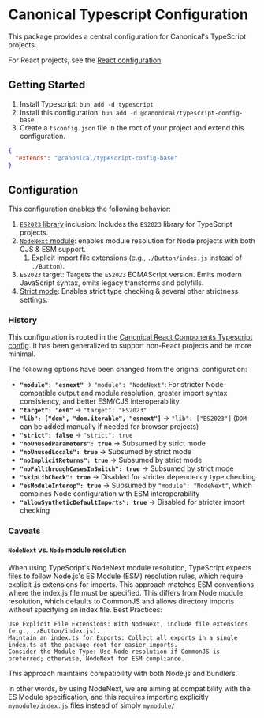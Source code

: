 # Canonical Typescript Configuration

This package provides a central configuration for Canonical's TypeScript projects.

For React projects, see the [React configuration](https://www.npmjs.com/package/@canonical/typescript-config-react).

## Getting Started
1. Install Typescript: `bun add -d typescript`
2. Install this configuration: `bun add -d @canonical/typescript-config-base`
3. Create a `tsconfig.json` file in the root of your project and extend this configuration.

```json
{
  "extends": "@canonical/typescript-config-base"
}
```

## Configuration

This configuration enables the following behavior:
1. [`ES2023` library](https://www.typescriptlang.org/tsconfig/#lib) inclusion: Includes the `ES2023` library for TypeScript projects.
2. [`NodeNext` module](https://www.typescriptlang.org/tsconfig/#module): enables module resolution for Node projects with both CJS & ESM support.
   1. Explicit import file extensions (e.g., `./Button/index.js` instead of `./Button`).
3. `ES2023` target: Targets the `ES2023` ECMAScript version. Emits modern JavaScript syntax, omits legacy transforms and polyfills. 
4. [Strict mode](https://www.typescriptlang.org/tsconfig/#strict): Enables strict type checking & several other strictness settings.

### History

This configuration is rooted in the [Canonical React Components Typescript config](https://github.com/canonical/react-components/blob/30cc5e338f1fbca75625a94993bccd6cf902fc28/tsconfig.json). 
It has been generalized to support non-React projects and be more minimal.

The following options have been changed from the original configuration:

- **`"module": "esnext"`** → `"module": "NodeNext"`: For stricter Node-compatible output and module resolution, greater import syntax consistency, and better ESM/CJS interoperability.
- **`"target": "es6"`** → `"target": "ES2023"`
- **`"lib": ["dom", "dom.iterable", "esnext"]`** → `"lib": ["ES2023"]` (`DOM` can be added manually if needed for browser projects)
- **`"strict": false`** → `"strict": true`
- **`"noUnusedParameters": true`** → Subsumed by strict mode
- **`"noUnusedLocals": true`** → Subsumed by strict mode
- **`"noImplicitReturns": true`** → Subsumed by strict mode
- **`"noFallthroughCasesInSwitch": true`** → Subsumed by strict mode
- **`"skipLibCheck": true`** → Disabled for stricter dependency type checking
- **`"esModuleInterop": true`** → Subsumed by `"module": "NodeNext"`, which combines Node configuration with ESM interoperability
- **`"allowSyntheticDefaultImports": true`** → Disabled for stricter import checking

### Caveats

#### `NodeNext` vs. `Node` module resolution

When using TypeScript's NodeNext module resolution, TypeScript expects files to follow Node.js's ES Module (ESM) resolution rules, which require explicit .js extensions for imports. This approach matches ESM conventions, where the index.js file must be specified. This differs from Node module resolution, which defaults to CommonJS and allows directory imports without specifying an index file.
Best Practices:

    Use Explicit File Extensions: With NodeNext, include file extensions (e.g., ./Button/index.js).
    Maintain an index.ts for Exports: Collect all exports in a single index.ts at the package root for easier imports.
    Consider the Module Type: Use Node resolution if CommonJS is preferred; otherwise, NodeNext for ESM compliance.

This approach maintains compatibility with both Node.js and bundlers.

In other words, by using NodeNext, we are aiming at compatibility with the ES Module specification, and this requires importing explicitly `mymodule/index.js` files instead of simply `mymodule/`
